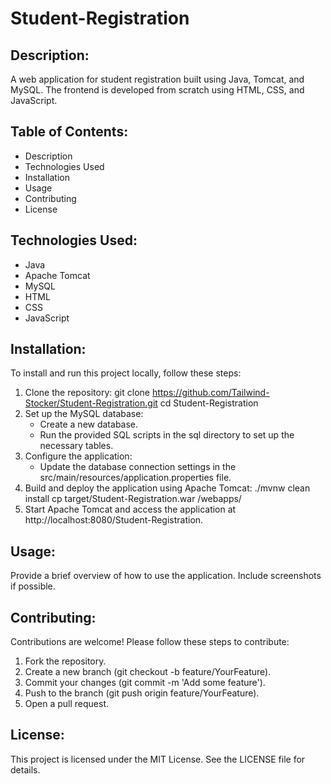 # Student-Registration

## Description: 
  A web application for student registration built using Java, Tomcat, and MySQL. The frontend is developed from scratch using HTML, CSS, and JavaScript.

## Table of Contents:
- Description
- Technologies Used
- Installation
- Usage
- Contributing
- License

## Technologies Used:
- Java
- Apache Tomcat
- MySQL
- HTML
- CSS
- JavaScript

## Installation:
To install and run this project locally, follow these steps:
1. Clone the repository:
   git clone https://github.com/Tailwind-Stocker/Student-Registration.git
   cd Student-Registration
2. Set up the MySQL database:
   - Create a new database.
   - Run the provided SQL scripts in the sql directory to set up the necessary tables.
3. Configure the application:
   - Update the database connection settings in the src/main/resources/application.properties file.
4. Build and deploy the application using Apache Tomcat:
   ./mvnw clean install
   cp target/Student-Registration.war <path-to-tomcat>/webapps/
5. Start Apache Tomcat and access the application at http://localhost:8080/Student-Registration.

## Usage:
Provide a brief overview of how to use the application. Include screenshots if possible.

## Contributing:
Contributions are welcome! Please follow these steps to contribute:
  1. Fork the repository.
  2. Create a new branch (git checkout -b feature/YourFeature).
  3. Commit your changes (git commit -m 'Add some feature').
  4. Push to the branch (git push origin feature/YourFeature).
  5. Open a pull request.

## License:
This project is licensed under the MIT License. See the LICENSE file for details.
